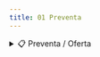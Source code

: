 ```yaml
---
title: 01 Preventa
---
```


<details>

<summary>📋 Preventa / Oferta</summary>

* [UX-BMK — Benchmarking de mercado](../../servicios/ux-bmk-benchmarking-de-mercado.md)
* [UX-PRF — Problem Framing Express](../../servicios/ux-prf-problem-framing-express.md)

</details>
